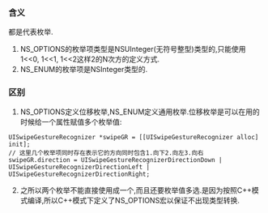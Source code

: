 ### 含义
都是代表枚举.

1. NS_OPTIONS的枚举项类型是NSUInteger(无符号整型)类型的,只能使用1<<0, 1<<1, 1<<2这样2的N次方的定义方式.
2. NS_ENUM的枚举项是NSInteger类型的.

### 区别
1. NS_OPTIONS定义位移枚举,NS_ENUM定义通用枚举.位移枚举是可以在用的时候给一个属性赋值多个枚举值:
```
UISwipeGestureRecognizer *swipeGR = [[UISwipeGestureRecognizer alloc] init];
// 这里几个枚举项同时存在表示它的方向同时包含1.向下2.向左3.向右
swipeGR.direction = UISwipeGestureRecognizerDirectionDown | UISwipeGestureRecognizerDirectionLeft | UISwipeGestureRecognizerDirectionRight;
```
2. 之所以两个枚举不能直接使用成一个,而且还要枚举值多选.是因为按照C++模式编译,所以C++模式下定义了NS_OPTIONS宏以保证不出现类型转换.